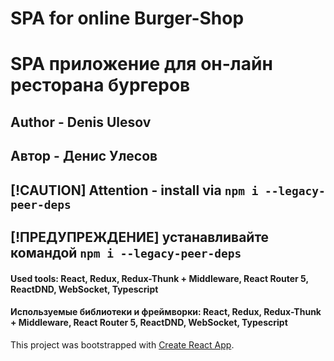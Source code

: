 # SPA for online Burger-Shop
# SPA приложение для он-лайн ресторана бургеров

## Author - Denis Ulesov
## Автор - Денис Улесов

## [!CAUTION] Attention - install via `npm i --legacy-peer-deps` 
## [!ПРЕДУПРЕЖДЕНИЕ] устанавливайте командой `npm i --legacy-peer-deps`

#### Used tools: React, Redux, Redux-Thunk + Middleware, React Router 5, ReactDND, WebSocket, Typescript
#### Используемые библиотеки и фреймворки: React, Redux, Redux-Thunk + Middleware, React Router 5, ReactDND, WebSocket, Typescript


This project was bootstrapped with [Create React App](https://github.com/facebook/create-react-app).


